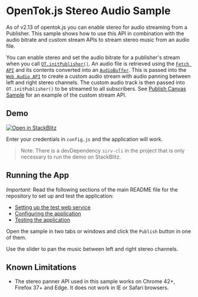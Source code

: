 OpenTok.js Stereo Audio Sample
=======================

As of v2.13 of opentok.js you can enable stereo for audio streaming from a Publisher. This sample shows how to use this API in combination with the audio bitrate and custom stream APIs to stream stereo music from an audio file.

You can enable stereo and set the audio bitrate for a publisher's stream when you call [`OT.initPublisher()`](https://tokbox.com/developer/sdks/js/reference/OT.html#initPublisher). An audio file is retrieved using the [`Fetch API`](https://developer.mozilla.org/en-US/docs/Web/API/Fetch_API) and its contents converted into an [`AudioBuffer`](https://developer.mozilla.org/en-US/docs/Web/API/AudioBuffer). This is passed into the [`Web Audio API`](https://developer.mozilla.org/en-US/docs/Web/API/Web_Audio_API) to create a custom audio stream with audio panning between left and right stereo channels. The custom audio track is then passed into `OT.initPublisher()` to be streamed to all subscribers. See [Publish Canvas Sample](../Publish-Canvas/) for an example of the custom stream API.

## Demo

[![Open in StackBlitz](https://developer.stackblitz.com/img/open_in_stackblitz.svg)](https://stackblitz.com/fork/github/opentok/opentok-web-samples/tree/main/Stereo-Audio)

Enter your credentials in `config.js` and the application will work.

> Note: There is a devDependency `sirv-cli` in the project that is only necessary to run the demo on StackBlitz.

## Running the App

*Important:* Read the following sections of the main README file for the repository to set up
and test the application:

* [Setting up the test web service](../README.md#setting-up-the-test-web-service)
* [Configuring the application](../README.md#configuring-the-application)
* [Testing the application](../README.md#testing-the-application)

Open the sample in two tabs or windows and click the `Publish` button in one of them.

Use the slider to pan the music between left and right stereo channels.

## Known Limitations

 * The stereo panner API used in this sample works on Chrome 42+, Firefox 37+ and Edge. It does not work in IE or Safari browsers.
